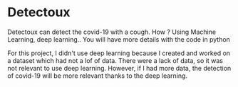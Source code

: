 # Detectoux
Detectoux can detect the covid-19 with a cough. How ? Using Machine Learning, deep learning.. You will have more details with the code in python

For this project, I didn't use deep learning because I created and worked on a dataset which had not a lof of data. There were a lack of data, so it was not relevant to use deep learning. 
However, if I had more data, the detection of covid-19 will be more relevant thanks to the deep learning.
